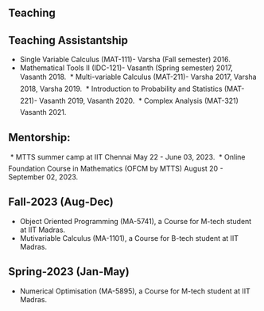 
## Teaching

## Teaching Assistantship
  * Single Variable Calculus (MAT-111)- Varsha (Fall semester) 2016.
  * Mathematical Tools II (IDC-121)- Vasanth (Spring semester) 2017, Vasanth 2018.
  * Multi-variable Calculus (MAT-211)- Varsha 2017, Varsha 2018, Varsha 2019.
  * Introduction to Probability and Statistics (MAT-221)- Vasanth 2019, Vasanth 2020.
  * Complex Analysis (MAT-321) Vasanth 2021.


## Mentorship:
  * MTTS summer camp at IIT Chennai May 22 - June 03, 2023.
  * Online Foundation Course in Mathematics (OFCM by MTTS) August 20 - September 02, 2023.

## Fall-2023 (Aug-Dec)
* Object Oriented Programming (MA-5741), a Course for M-tech student at IIT Madras.
* Mutivariable Calculus (MA-1101), a Course for B-tech student at IIT Madras.


## Spring-2023 (Jan-May) 
* Numerical Optimisation (MA-5895), a Course for M-tech student at IIT Madras.
